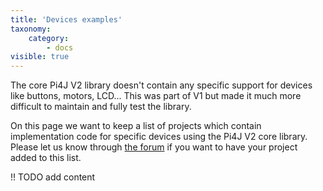 ```yaml
---
title: 'Devices examples'
taxonomy:
    category:
        - docs
visible: true
---
```


The core Pi4J V2 library doesn't contain any specific support for devices like buttons, motors, LCD... This was part of V1 but made it much more difficult to maintain and fully test the library.

On this page we want to keep a list of projects which contain implementation code for specific devices using the Pi4J V2 core library. Please let us know through [the forum](https://forum.pi4j.com) if you want to have your project added to this list.

!! TODO add content